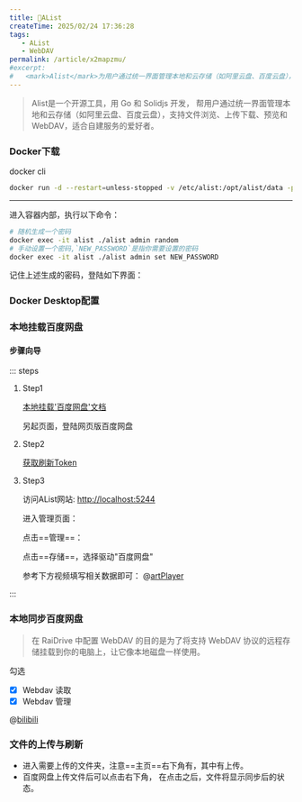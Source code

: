 ```yaml
---
title: 🥕AList
createTime: 2025/02/24 17:36:28
tags:
   - AList
   - WebDAV
permalink: /article/x2mapzmu/
#excerpt:
#   <mark>Alist</mark>为用户通过统一界面管理本地和云存储（如阿里云盘、百度云盘），支持文件浏览、上传下载、预览和 WebDAV，适合自建服务的爱好者。
---
```

> Alist是一个开源工具，用 Go 和 Solidjs 开发，
> 帮用户通过统一界面管理本地和云存储（如阿里云盘、百度云盘），支持文件浏览、上传下载、预览和 WebDAV，适合自建服务的爱好者。
<RepoCard repo="AlistGo/alist" />

### Docker下载
docker cli
```bash
docker run -d --restart=unless-stopped -v /etc/alist:/opt/alist/data -p 5244:5244 -e PUID=0 -e PGID=0 -e UMASK=022 --name="alist" xhofe/alist:latest
```
---
进入容器内部，执行以下命令：
```bash
# 随机生成一个密码
docker exec -it alist ./alist admin random
# 手动设置一个密码,`NEW_PASSWORD`是指你需要设置的密码
docker exec -it alist ./alist admin set NEW_PASSWORD
```
记住上述生成的密码，登陆如下界面：
<ImageCard
image = "https://cdn.jsdelivr.net/gh/paiad/picture-bed@main/img/docker-alist-e3.png"
/>

### Docker Desktop配置
<ImageCard 
image = "https://cdn.jsdelivr.net/gh/paiad/picture-bed@main/img/docker-alist-e2.png"
width = 70% />

### 本地挂载百度网盘
#### 步骤向导
::: steps
1. Step1

    [本地挂载'百度网盘'文档](https://alist.nn.ci/zh/guide/drivers/baidu.html)
   
    另起页面，登陆网页版百度网盘

2. Step2

    [获取刷新Token](https://alist.nn.ci/tool/baidu/callback.html)


3. Step3

   访问AList网站: [http://localhost:5244](http://localhost:5244)

   进入管理页面：

   点击==管理==：
   <ImageCard
   image = "https://cdn.jsdelivr.net/gh/paiad/picture-bed@main/img/docker-alist-e4.png"
   />
   <ImageCard
   image = "https://cdn.jsdelivr.net/gh/paiad/picture-bed@main/img/docker-alist-e5.png"
   />

   点击==存储==，选择驱动"百度网盘"
   <ImageCard
   image = "https://cdn.jsdelivr.net/gh/paiad/picture-bed@main/img/docker-alist-e6.png"
   />

    参考下方视频填写相关数据即可：
    @[artPlayer](https://r2.izyt.cc/alist/baidu/%E7%99%BE%E5%BA%A6%E5%AE%98%E6%96%B9%E6%8E%A5%E5%8F%A3.mp4)


:::

### 本地同步百度网盘
>在 RaiDrive 中配置 WebDAV 的目的是为了将支持 WebDAV 协议的远程存储挂载到你的电脑上，让它像本地磁盘一样使用。

勾选
- [x] Webdav 读取
- [x] Webdav 管理
<ImageCard
image = "https://cdn.jsdelivr.net/gh/paiad/picture-bed@main/img/docker-alist-e7.png"
/>

@[bilibili](BV1ut4y1u7SM)

### 文件的上传与刷新
- 进入需要上传的文件夹，注意==主页==右下角有<Icon name = "icon-park:more-two"/>，其中有上传<Icon name = "hugeicons:cloud-upload"/>。
- 百度网盘上传文件后可以点击右下角<Icon name = "icon-park:more-two"/>， 在点击<Icon name = "tabler:refresh"/>之后，文件将显示同步后的状态。